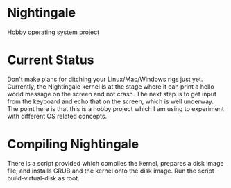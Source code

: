 # Nightingale
Hobby operating system project

# Current Status
Don't make plans for ditching your Linux/Mac/Windows rigs just yet. 
Currently, the Nightingale kernel is at the stage where it can print a
hello world message on the screen and not crash. The next step is to get
input from the keyboard and echo that on the screen, which is well
underway. The point here is that this is a hobby project which I am using
to experiment with different OS related concepts.

# Compiling Nightingale
There is a script provided which compiles the kernel, prepares a disk
image file, and installs GRUB and the kernel onto the disk image. Run
the script build-virtual-disk as root.

<!-- vim: set ft=markdown ts=4 sw=4 et : -->
